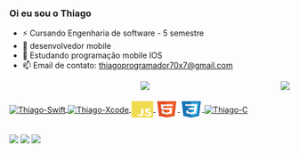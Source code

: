 ### Oi eu sou o Thiago

- ⚡ Cursando Engenharia de software - 5 semestre
- 🔭 desenvolvedor mobile
- 🌱 Estudando programação mobile IOS
- 📫 Email de contato: thiagoprogramador70x7@gmail.com

<div max-heigth="180em" align="center">
  <a href="https://github.com/Thiago-Develooper">
  <img height="150em" src="https://github-readme-stats.vercel.app/api?username=Thiago-Develooper&show_icons=true&theme=dracula&include_all_commits=true&count_private=true&PAT_1"/>
  <img style="float: right;" height="150em" src="https://github-readme-stats.vercel.app/api/top-langs/?username=Thiago-Develooper&layout=compact&langs_count=7&theme=dracula&PAT_1"/>
</div>

<div style="display: inline_block"><br>
      <img align="center" alt="Thiago-Swift" height="30" width="40" src="https://cdn.jsdelivr.net/gh/devicons/devicon/icons/swift/swift-original.svg">
  <img align="center" alt="Thiago-Xcode" height="30" width="40" src="https://cdn.jsdelivr.net/gh/devicons/devicon/icons/xcode/xcode-original.svg">
  <img align="center" alt="Thiago-Js" height="30" width="40" src="https://raw.githubusercontent.com/devicons/devicon/master/icons/javascript/javascript-plain.svg">
  <img align="center" alt="Thiago-HTML" height="30" width="40" src="https://raw.githubusercontent.com/devicons/devicon/master/icons/html5/html5-original.svg">
  <img align="center" alt="Thiago-CSS" height="30" width="40" src="https://raw.githubusercontent.com/devicons/devicon/master/icons/css3/css3-original.svg">      
  <img align="center" alt="Thiago-C" height="30" width="40" src="https://cdn.jsdelivr.net/gh/devicons/devicon/icons/c/c-original.svg">

      

</div>

##

<div> 
  <a href = "mailto:thiagoprogramador70x7@gmail.com"><img src="https://img.shields.io/badge/-Gmail-%23333?style=for-the-badge&logo=gmail&logoColor=white" target="_blank"></a>
  <a href="https://www.linkedin.com/in/thiago-meneze/" target="_blank"><img src="https://img.shields.io/badge/-LinkedIn-%230077B5?style=for-the-badge&logo=linkedin&logoColor=white" target="_blank"></a> 
    <a href="https://instagram.com" target="_blank"><img src="https://img.shields.io/badge/-Instagram-%23E4405F?style=for-the-badge&logo=instagram&logoColor=white" target="_blank"></a> 
</div>
